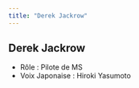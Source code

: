 ```yaml
---
title: "Derek Jackrow"
---
```


Derek Jackrow
-------------


- Rôle : Pilote de MS  
- Voix Japonaise : Hiroki Yasumoto

